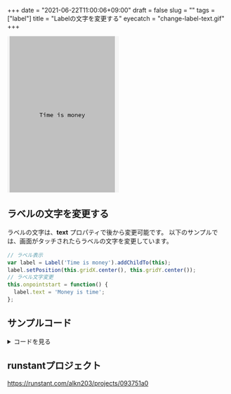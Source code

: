 +++
date = "2021-06-22T11:00:06+09:00"
draft = false
slug = ""
tags = ["label"]
title = "Labelの文字を変更する"
eyecatch = "change-label-text.gif"
+++

![change-label-text](change-label-text.gif)

## ラベルの文字を変更する
ラベルの文字は、**text** プロパティで後から変更可能です。
以下のサンプルでは、画面がタッチされたらラベルの文字を変更しています。



```js
// ラベル表示
var label = Label('Time is money').addChildTo(this);
label.setPosition(this.gridX.center(), this.gridY.center());
// ラベル文字変更
this.onpointstart = function() {
  label.text = 'Money is time';
};
```

## サンプルコード
<details>
<summary>コードを見る</summary>

```js
// グローバルに展開
phina.globalize();
/*
 * メインシーン
 */
phina.define("MainScene", {
  // 継承
  superClass: 'DisplayScene',
  // 初期化
  init: function() {
    // 親クラス初期化
    this.superInit();
    // 背景色
    this.backgroundColor = 'silver';
    // ラベル表示
    var label = Label('Time is money').addChildTo(this);
    label.setPosition(this.gridX.center(), this.gridY.center());
    // ラベル文字変更
    this.onpointstart = function() {
      label.text = 'Money is time';
    };
  },
});
/*
 * メイン処理
 */
phina.main(function() {
  // アプリケーションを生成
  var app = GameApp({
    // MainScene から開始
    startLabel: 'main',
  });
  // fps表示
  //app.enableStats();
  // 実行
  app.run();
});
```

</details>

## runstantプロジェクト
https://runstant.com/alkn203/projects/093751a0